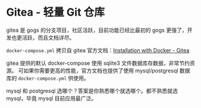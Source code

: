 # Gitea - 轻量 Git 仓库

gitea 是 gogs 的分支项目，社区活跃，目前功能已经比最初的 gogs 更强了，开发也更活跃，而且文档详尽。

`docker-compose.yml` 拷贝自 gitea 官方文档：[Installation with Docker - Gitea](https://docs.gitea.io/en-us/install-with-docker/)

gitea 提供的默认 docker-compose 使用 sqlite3 文件数据库存数据，非常节约资源。
可如果你需要更高的性能，官方文档也提供了使用 mysql/postgresql 数据库的 `docker-compose.yml` 供使用。

mysql 和 postgresql 选哪个？答案是你熟悉哪个就选哪个。都不熟悉就选 mysql，毕竟 mysql 目前应用最广泛。

